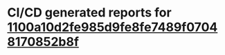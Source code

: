 # CI/CD generated reports for [1100a10d2fe985d9fe8fe7489f07048170852b8f](https://github.com/hydephp/develop/commit/1100a10d2fe985d9fe8fe7489f07048170852b8f)
